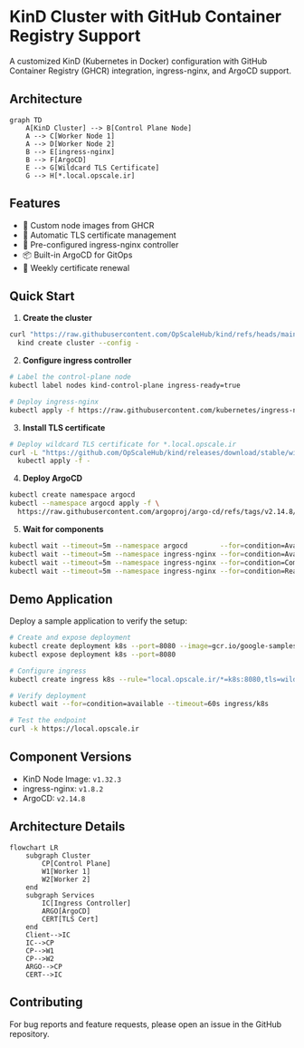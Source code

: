 # KinD Cluster with GitHub Container Registry Support

A customized KinD (Kubernetes in Docker) configuration with GitHub Container Registry (GHCR) integration, ingress-nginx, and ArgoCD support.

## Architecture

```mermaid
graph TD
    A[KinD Cluster] --> B[Control Plane Node]
    A --> C[Worker Node 1]
    A --> D[Worker Node 2]
    B --> E[ingress-nginx]
    B --> F[ArgoCD]
    E --> G[Wildcard TLS Certificate]
    G --> H[*.local.opscale.ir]
```

## Features

- 🔄 Custom node images from GHCR
- 🔐 Automatic TLS certificate management
- 🚀 Pre-configured ingress-nginx controller
- 📦 Built-in ArgoCD for GitOps
- 🔄 Weekly certificate renewal

## Quick Start

1. **Create the cluster**
```bash
curl "https://raw.githubusercontent.com/OpScaleHub/kind/refs/heads/main/clusterConfiguration.yaml" | \
  kind create cluster --config -
```

2. **Configure ingress controller**
```bash
# Label the control-plane node
kubectl label nodes kind-control-plane ingress-ready=true

# Deploy ingress-nginx
kubectl apply -f https://raw.githubusercontent.com/kubernetes/ingress-nginx/controller-v1.8.2/deploy/static/provider/kind/deploy.yaml
```

3. **Install TLS certificate**
```bash
# Deploy wildcard TLS certificate for *.local.opscale.ir
curl -L "https://github.com/OpScaleHub/kind/releases/download/stable/wildcard-tls.yaml" | \
  kubectl apply -f -
```

4. **Deploy ArgoCD**
```bash
kubectl create namespace argocd
kubectl --namespace argocd apply -f \
  https://raw.githubusercontent.com/argoproj/argo-cd/refs/tags/v2.14.8/manifests/core-install.yaml
```

5. **Wait for components**
```bash
kubectl wait --timeout=5m --namespace argocd        --for=condition=Available deployments --all
kubectl wait --timeout=5m --namespace ingress-nginx --for=condition=Available deployments --all
kubectl wait --timeout=5m --namespace ingress-nginx --for=condition=Complete  jobs        --all
kubectl wait --timeout=5m --namespace ingress-nginx --for=condition=Ready     pod --selector app.kubernetes.io/component=controller
```

## Demo Application

Deploy a sample application to verify the setup:

```bash
# Create and expose deployment
kubectl create deployment k8s --port=8080 --image=gcr.io/google-samples/node-hello:1.0
kubectl expose deployment k8s --port=8080

# Configure ingress
kubectl create ingress k8s --rule="local.opscale.ir/*=k8s:8080,tls=wildcard-tls" --class=nginx

# Verify deployment
kubectl wait --for=condition=available --timeout=60s ingress/k8s

# Test the endpoint
curl -k https://local.opscale.ir
```

## Component Versions

- KinD Node Image: `v1.32.3`
- ingress-nginx: `v1.8.2`
- ArgoCD: `v2.14.8`

## Architecture Details

```mermaid
flowchart LR
    subgraph Cluster
        CP[Control Plane]
        W1[Worker 1]
        W2[Worker 2]
    end
    subgraph Services
        IC[Ingress Controller]
        ARGO[ArgoCD]
        CERT[TLS Cert]
    end
    Client-->IC
    IC-->CP
    CP-->W1
    CP-->W2
    ARGO-->CP
    CERT-->IC
```

## Contributing

For bug reports and feature requests, please open an issue in the GitHub repository.
